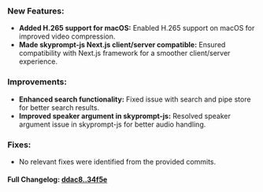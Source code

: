 ### **New Features:**
- **Added H.265 support for macOS:** Enabled H.265 support on macOS for improved video compression.
- **Made skyprompt-js Next.js client/server compatible:** Ensured compatibility with Next.js framework for a smoother client/server experience.

### **Improvements:**
- **Enhanced search functionality:** Fixed issue with search and pipe store for better search results.
- **Improved speaker argument in skyprompt-js:** Resolved speaker argument issue in skyprompt-js for better audio handling.

### **Fixes:**
- No relevant fixes were identified from the provided commits.

#### **Full Changelog:** [ddac8..34f5e](https://github.com/mediar-ai/skyprompt/compare/ddac8..34f5e)

